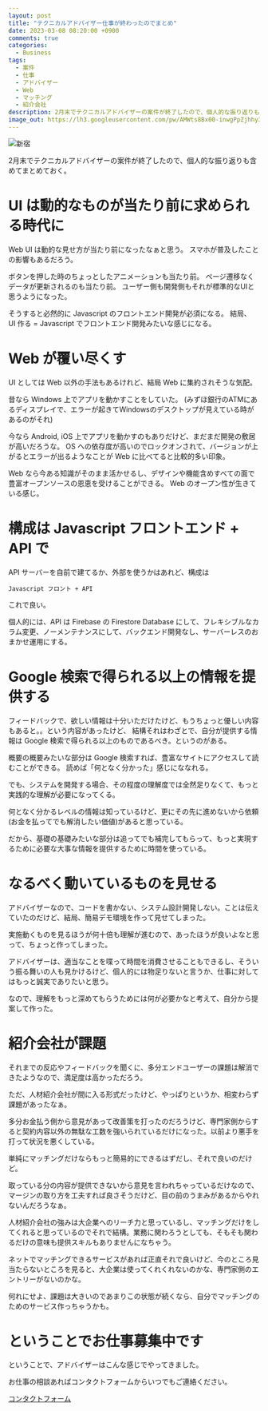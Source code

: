```yaml
---
layout: post
title: "テクニカルアドバイザー仕事が終わったのでまとめ"
date: 2023-03-08 08:20:00 +0900
comments: true
categories:
  - Business
tags:
  - 案件
  - 仕事
  - アドバイザー
  - Web
  - マッチング
  - 紹介会社
description: 2月末でテクニカルアドバイザーの案件が終了したので、個人的な振り返りも含めてまとめておく。
image_out: https://lh3.googleusercontent.com/pw/AMWts8Bx00-inwgPpZjhhy3jHCjd5iq3e2IlymqcLaEdFuwkqr0SI4iuujf8maQtR9eGm484x2qY2gNj2T-fTlLALFffR5LJ80sWwvN4mVV97z502-lGJnnb2xP2P5UKxt4zGsPzmAyDc4gJqwJ42_-TlJQERA=w1173-h660-no?authuser=0
---
```

![新宿](https://lh3.googleusercontent.com/pw/AMWts8Bx00-inwgPpZjhhy3jHCjd5iq3e2IlymqcLaEdFuwkqr0SI4iuujf8maQtR9eGm484x2qY2gNj2T-fTlLALFffR5LJ80sWwvN4mVV97z502-lGJnnb2xP2P5UKxt4zGsPzmAyDc4gJqwJ42_-TlJQERA=w1173-h660-no?authuser=0)

2月末でテクニカルアドバイザーの案件が終了したので、個人的な振り返りも含めてまとめておく。

# UI は動的なものが当たり前に求められる時代に

Web UI は動的な見せ方が当たり前になったなぁと思う。
スマホが普及したことの影響もあるだろう。

ボタンを押した時のちょっとしたアニメーションも当たり前。
ページ遷移なくデータが更新されるのも当たり前。
ユーザー側も開発側もそれが標準的なUIと思うようになった。

そうすると必然的に Javascript のフロントエンド開発が必須になる。
結局、 UI 作る = Javascript でフロントエンド開発みたいな感じになる。

# Web が覆い尽くす

UI としては Web 以外の手法もあるけれど、結局 Web に集約されそうな気配。

昔なら Windows 上でアプリを動かすことをしていた。
(みずほ銀行のATMにあるディスプレイで、エラーが起きてWindowsのデスクトップが見えている時があるのがそれ)

今なら Android, iOS 上でアプリを動かすのもありだけど、まだまだ開発の敷居が高いだろうな。
OS への依存度が高いのでロックオンされて、バージョンが上がるとエラーが出るようなことが Web に比べてると比較的多い印象。

Web なら今ある知識がそのまま活かせるし、デザインや機能含めすべての面で豊富オープンソースの恩恵を受けることができる。
Web のオープン性が生きている感じ。

# 構成は Javascript フロントエンド + API で

API サーバーを自前で建てるか、外部を使うかはあれど、構成は

`Javascript フロント + API`

これで良い。

個人的には、API は Firebase の Firestore Database にして、フレキシブルなカラム変更、ノーメンテナンスにして、バックエンド開発なし、サーバーレスのおまかせ運用にする。

# Google 検索で得られる以上の情報を提供する

フィードバックで、欲しい情報は十分いただけたけど、もうちょっと優しい内容もあると。。という内容があったけど、
結構それはわざとで、自分が提供する情報は Google 検索で得られる以上のものであるべき。というのがある。

概要の概要みたいな部分は Google 検索すれば、豊富なサイトにアクセスして読むことができる。
読めば「何となく分かった」感じにななれる。

でも、システムを開発する場合、その程度の理解度では全然足りなくて、もっと実践的な理解が必要になってくる。

何となく分かるレベルの情報は知っているけど、更にその先に進めないから依頼(お金を払ってでも解消したい価値)があると思っている。

だから、基礎の基礎みたいな部分は追ってでも補完してもらって、もっと実現するために必要な大事な情報を提供するために時間を使っている。

# なるべく動いているものを見せる

アドバイザーなので、コードを書かない、システム設計開発しない。ことは伝えていたのだけど、結局、簡易デモ環境を作って見せてしまった。

実施動くものを見るほうが何十倍も理解が進むので、あったほうが良いよなと思って、ちょっと作ってしまった。

アドバイザーは、適当なことを喋って時間を消費させることもできるし、そういう振る舞いの人も見かけるけど、個人的には物足りないと言うか、仕事に対してはもっと誠実でありたいと思う。

なので、理解をもっと深めてもらうためには何が必要かなと考えて、自分から提案して作った。

# 紹介会社が課題

それまでの反応やフィードバックを聞くに、多分エンドユーザーの課題は解消できたようなので、満足度は高かっただろう。

ただ、人材紹介会社が間に入る形式だったけど、やっぱりというか、相変わらず課題があったなぁ。

多分お金払う側から意見があって改善策を打ったのだろうけど、専門家側からすると契約内容以外の無駄な工数を強いられているだけになった。以前より悪手を打って状況を悪くしている。

単純にマッチングだけならもっと簡易的にできるはずだし、それで良いのだけど。

取っている分の内容が提供できないから意見を言われちゃっているだけなので、マージンの取り方を工夫すれば良さそうだけど、目の前のうまみがあるからやれないんだろうなぁ。

人材紹介会社の強みは大企業へのリーチ力と思っているし、マッチングだけをしてくれると思っているのでそれで結構。業務に関わろうとしても、そもそも関わるだけの意味も提供スキルもありませんになちゃう。

ネットでマッチングできるサービスがあれば正直それで良いけど、今のところ見当たらないところを見ると、大企業は使ってくれくれないのかな、専門家側のエントリーがないのかな。

何れにせよ、課題は大きいのであまりこの状態が続くなら、自分でマッチングのためのサービス作っちゃうかも。

# ということでお仕事募集中です

ということで、アドバイザーはこんな感じでやってきました。

お仕事の相談あればコンタクトフォームからいつでもご連絡ください。

<div class="center m3">
  <a href="/contact">
    <div class="button button-blue">コンタクトフォーム</div>
  </a>
</div>
